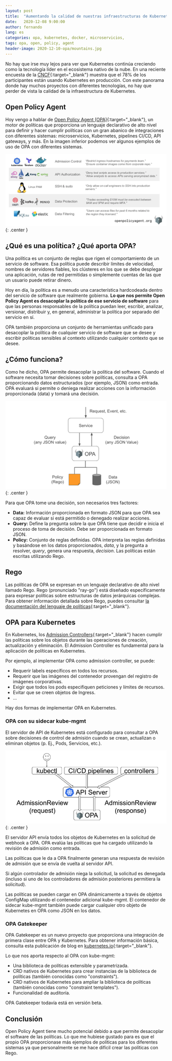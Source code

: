 ```yaml
---
layout: post
title:  "Aumentando la calidad de nuestras infraestructuras de Kubernetes: Open Policy Agent"
date:   2020-12-08 9:00:00
author: fernando
lang: es
categories: opa, kubernetes, docker, microservicios,
tags: opa, open, policy, agent
header-image: 2020-12-10-opa/mountains.jpg
---
```


No hay que irse muy lejos para ver que Kubernetes continúa creciendo como la tecnología líder en el ecosistema nativo de la nube. En una reciente encuesta de la [CNCF](https://www.cncf.io/blog/2020/05/04/the-state-of-cloud-native-development-a-new-survey-report/){:target="_blank"} muestra que el 78% de los participantes están usando Kubernetes en producción. Con este panorama donde hay muchos proyectos con diferentes tecnologías, no hay que perder de vista la calidad de la infraestructura de Kubernetes.

## Open Policy Agent

Hoy vengo a hablar de [Open Policy Agent (OPA)](https://www.openpolicyagent.org/){:target="_blank"}, un motor de políticas que proporciona un lenguaje declarativo de alto nivel para definir y hacer cumplir políticas con un gran abanico de integraciones con diferentes sistemas: microservicios, Kubernetes, pipelines CI/CD, API gateways, y más. En la imagen inferior podemos ver algunos ejemplos de uso de OPA con diferentes sistemas.

![Integraciones con OPA](/assets/images/2020-12-10-opa/integraciones.png){: .center }

## ¿Qué es una política? ¿Qué aporta OPA?

Una política es un conjunto de reglas que rigen el comportamiento de un servicio de software. Esa política puede describir límites de velocidad, nombres de servidores fiables, los clústeres en los que se debe desplegar una aplicación, rutas de red permitidas o simplemente cuentas de las que un usuario puede retirar dinero.

Hoy en día, la política es a menudo una característica hardcodeada dentro del servicio de software que realmente gobierna. **Lo que nos permite Open Policy Agent es desacoplar la política de ese servicio de software** para que las personas responsables de la política puedan leer, escribir, analizar, versionar, distribuir y, en general, administrar la política por separado del servicio en sí. 

OPA también proporciona un conjunto de herramientas unificado para desacoplar la política de cualquier servicio de software que se desee y escribir políticas sensibles al contexto utilizando cualquier contexto que se desee.

## ¿Cómo funciona?

Como he dicho, OPA permite desacoplar la política del software. Cuando el software necesita tomar decisiones sobre políticas, consulta a OPA proporcionando datos estructurados (por ejemplo, JSON) como entrada. OPA evaluará si permite o deniega realizar acciones con la información proporcionada (data) y tomará una decisión.

![Cómo funciona OPA](/assets/images/2020-12-10-opa/funcionamiento.png){: .center }


Para que OPA tome una decisión, son necesarios tres factores:

- **Data:** Información proporcionada en formato JSON para que OPA sea capaz de evaluar si está permitido o denegado realizar acciones.
- **Query:** Define la pregunta sobre la que OPA tiene que decidir e inicia el proceso de toma de decisión. Debe ser proporcionada en formato JSON.
- **Policy:** Conjunto de reglas definidas. OPA interpreta las reglas definidas y basándose en los datos proporcionados, _data_, y la pregunta a resolver, _query_, genera una respuesta, _decision_. Las políticas están escritas utilizando Rego.

## Rego

Las políticas de OPA se expresan en un lenguaje declarativo de alto nivel llamado Rego. Rego (pronunciado "ray-go") está diseñado específicamente para expresar políticas sobre estructuras de datos jerárquicas complejas. Para obtener información detallada sobre Rego, puedes consultar [la documentación del lenguaje de políticas](https://www.openpolicyagent.org/docs/latest/policy-language/){:target="_blank"}.

## OPA para Kubernetes

En Kubernetes, los [Admission Controllers](https://kubernetes.io/docs/reference/access-authn-authz/admission-controllers/){:target="_blank"} hacen cumplir las políticas sobre los objetos durante las operaciones de creación, actualización y eliminación. El Admission Controller es fundamental para la aplicación de políticas en Kubernetes.

Por ejemplo, al implementar OPA como admission controller, se puede:

- Requerir labels específicos en todos los recursos.
- Requerir que las imágenes del contenedor provengan del registro de imágenes corporativas.
- Exigir que todos los pods especifiquen peticiones y límites de recursos.
- Evitar que se creen objetos de Ingress.
- ...

Hay dos formas de implementar OPA en Kubernetes.

### OPA con su sidecar kube-mgmt

El servidor de API de Kubernetes está configurado para consultar a OPA sobre decisiones de control de admisión cuando se crean, actualizan o eliminan objetos (p. Ej., Pods, Servicios, etc.).

![OPA](/assets/images/2020-12-10-opa/opa.png){: .center }

El servidor API envía todos los objetos de Kubernetes en la solicitud de webhook a OPA. OPA evalúa las políticas que ha cargado utilizando la revisión de admisión como entrada.

Las políticas que le da a OPA finalmente generan una respuesta de revisión de admisión que se envía de vuelta al servidor API.

Si algún controlador de admisión niega la solicitud, la solicitud es denegada (incluso si uno de los controladores de admisión posteriores permitiera la solicitud).

Las políticas se pueden cargar en OPA dinámicamente a través de objetos ConfigMap utilizando el contenedor adicional kube-mgmt. El contenedor de sidecar kube-mgmt también puede cargar cualquier otro objeto de Kubernetes en OPA como JSON en los datos. 


### OPA Gatekeeper

OPA Gatekeeper es un nuevo proyecto que proporciona una integración de primera clase entre OPA y Kubernetes. Para obtener información básica, consulta esta publicación de blog en [kubernetes.io](https://kubernetes.io/blog/2019/08/06/opa-gatekeeper-policy-and-governance-for-kubernetes/){:target="_blank"}.

Lo que nos aporta respecto al OPA con kube-mgmt:

- Una biblioteca de políticas extensible y parametrizada.
- CRD nativos de Kubernetes para crear instancias de la biblioteca de políticas (también conocidas como "constraints").
- CRD nativos de Kubernetes para ampliar la biblioteca de políticas (también conocidas como "constraint templates").
- Funcionalidad de auditoría.

OPA Gatekeeper todavía está en versión beta.

## Conclusión
Open Policy Agent tiene mucho potencial debido a que permite desacoplar el software de las políticas. Lo que me hubiese gustado para es que el propio OPA proporcionase más ejemplos de políticas para los diferentes sistemas ya que personalmente se me hace difícil crear las políticas con Rego.